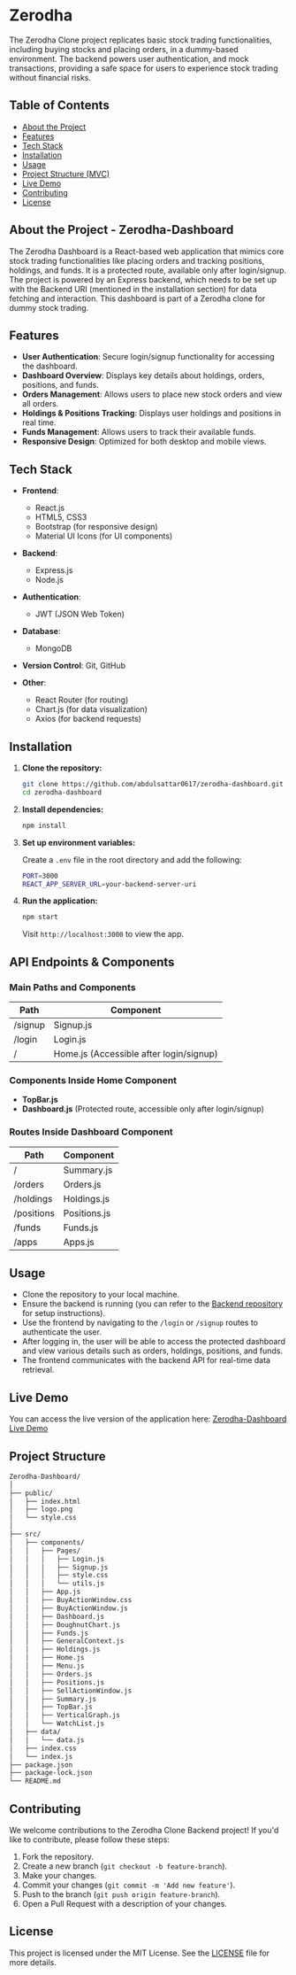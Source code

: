 # Zerodha

The Zerodha Clone project replicates basic stock trading functionalities, including buying stocks and placing orders, in a dummy-based environment. The backend powers user authentication, and mock transactions, providing a safe space for users to experience stock trading without financial risks.

## Table of Contents

- [About the Project](#about-the-project)
- [Features](#features)
- [Tech Stack](#tech-stack)
- [Installation](#installation)
- [Usage](#usage)
- [Project Structure (MVC)](#project-structure-mvc)
- [Live Demo](#live-demo)
- [Contributing](#contributing)
- [License](#license)

## About the Project - Zerodha-Dashboard

The Zerodha Dashboard is a React-based web application that mimics core stock trading functionalities like placing orders and tracking positions, holdings, and funds. It is a protected route, available only after login/signup. The project is powered by an Express backend, which needs to be set up with the Backend URI (mentioned in the installation section) for data fetching and interaction. This dashboard is part of a Zerodha clone for dummy stock trading.

## Features

- **User Authentication**: Secure login/signup functionality for accessing the dashboard.
- **Dashboard Overview**: Displays key details about holdings, orders, positions, and funds.
- **Orders Management**: Allows users to place new stock orders and view all orders.
- **Holdings & Positions Tracking**: Displays user holdings and positions in real time.
- **Funds Management**: Allows users to track their available funds.
- **Responsive Design**: Optimized for both desktop and mobile views.

 

## Tech Stack

- **Frontend**:

  - React.js
  - HTML5, CSS3
  - Bootstrap (for responsive design)
  - Material UI Icons (for UI components)

- **Backend**:

  - Express.js 
  - Node.js

- **Authentication**:

  - JWT (JSON Web Token)

- **Database**:

  - MongoDB

- **Version Control**: Git, GitHub

- **Other**:
  - React Router (for routing)
  - Chart.js (for data visualization)
  - Axios (for backend requests)

## Installation

1. **Clone the repository:**

   ```bash
   git clone https://github.com/abdulsattar0617/zerodha-dashboard.git
   cd zerodha-dashboard
   ```

2. **Install dependencies:**

   ```bash
   npm install
   ```

3. **Set up environment variables:**

   Create a `.env` file in the root directory and add the following:

   ```bash
   PORT=3000
   REACT_APP_SERVER_URL=your-backend-server-uri
   ```

4. **Run the application:**

   ```bash
   npm start
   ```

   Visit `http://localhost:3000` to view the app.

## API Endpoints & Components

### Main Paths and Components

| Path    | Component                               |
| ------- | --------------------------------------- |
| /signup | Signup.js                               |
| /login  | Login.js                                |
| /       | Home.js (Accessible after login/signup) |

### Components Inside Home Component

- **TopBar.js**
- **Dashboard.js** (Protected route, accessible only after login/signup)

### Routes Inside Dashboard Component

| Path       | Component    |
| ---------- | ------------ |
| /          | Summary.js   |
| /orders    | Orders.js    |
| /holdings  | Holdings.js  |
| /positions | Positions.js |
| /funds     | Funds.js     |
| /apps      | Apps.js      |

## Usage

- Clone the repository to your local machine.
- Ensure the backend is running (you can refer to the [Backend repository](https://github.com/abdulsattar0617/zerodha-backend) for setup instructions).
- Use the frontend by navigating to the `/login` or `/signup` routes to authenticate the user.
- After logging in, the user will be able to access the protected dashboard and view various details such as orders, holdings, positions, and funds.
- The frontend communicates with the backend API for real-time data retrieval.


## Live Demo

You can access the live version of the application here: [Zerodha-Dashboard Live Demo](https://zerodha-dashboard-p.onrender.com)

## Project Structure

```bash
Zerodha-Dashboard/
│
├── public/
│   ├── index.html
│   ├── logo.png
│   └── style.css
│
├── src/
│   ├── components/
│   │   ├── Pages/
│   │   │   ├── Login.js
│   │   │   ├── Signup.js
│   │   │   ├── style.css
│   │   │   └── utils.js
│   │   ├── App.js
│   │   ├── BuyActionWindow.css
│   │   ├── BuyActionWindow.js
│   │   ├── Dashboard.js
│   │   ├── DoughnutChart.js
│   │   ├── Funds.js
│   │   ├── GeneralContext.js
│   │   ├── Holdings.js
│   │   ├── Home.js
│   │   ├── Menu.js
│   │   ├── Orders.js
│   │   ├── Positions.js
│   │   ├── SellActionWindow.js
│   │   ├── Summary.js
│   │   ├── TopBar.js
│   │   ├── VerticalGraph.js
│   │   └── WatchList.js
│   ├── data/
│   │   └── data.js
│   ├── index.css
│   └── index.js
├── package.json
├── package-lock.json
└── README.md
```

## Contributing

We welcome contributions to the Zerodha Clone Backend project! If you'd like to contribute, please follow these steps:

1. Fork the repository.
2. Create a new branch (`git checkout -b feature-branch`).
3. Make your changes.
4. Commit your changes (`git commit -m 'Add new feature'`).
5. Push to the branch (`git push origin feature-branch`).
6. Open a Pull Request with a description of your changes.

## License

This project is licensed under the MIT License. See the [LICENSE](https://github.com/abdulsattar0617/zerodha-dashboard/blob/main/LICENSE) file for more details.
